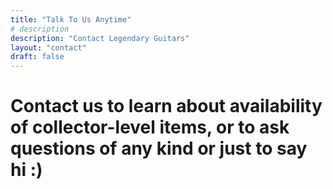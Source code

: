 ```yaml
---
title: "Talk To Us Anytime"
# description
description: "Contact Legendary Guitars"
layout: "contact"
draft: false
---
```


# Contact us to learn about availability of collector-level items, or to ask questions of any kind or just to say hi :)
